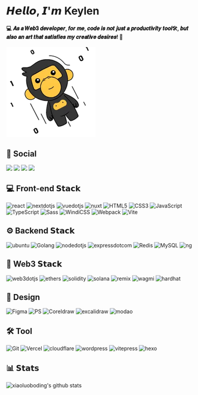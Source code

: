 # 𝙃𝙚𝙡𝙡𝙤, 𝙄'𝙢 Keylen

#### 💻 𝑨𝒔 𝒂 𝑾𝒆𝒃𝟑 𝒅𝒆𝒗𝒆𝒍𝒐𝒑𝒆𝒓, 𝒇𝒐𝒓 𝒎𝒆, 𝒄𝒐𝒅𝒆 𝒊𝒔 𝒏𝒐𝒕 𝒋𝒖𝒔𝒕 𝒂 𝒑𝒓𝒐𝒅𝒖𝒄𝒕𝒊𝒗𝒊𝒕𝒚 𝒕𝒐𝒐𝒍🛠️, 𝒃𝒖𝒕 𝒂𝒍𝒔𝒐 𝒂𝒏 𝒂𝒓𝒕 𝒕𝒉𝒂𝒕 𝒔𝒂𝒕𝒊𝒔𝒇𝒊𝒆𝒔 𝒎𝒚 𝒄𝒓𝒆𝒂𝒕𝒊𝒗𝒆 𝒅𝒆𝒔𝒊𝒓𝒆𝒔! 🎨


![alt text](image.webp)


## 👥 Social
[![](https://img.shields.io/badge/-@BiscuitCoder-%23181717?&logo=github)](https://github.com/BiscuitCoder)
[![](https://img.shields.io/badge/-@keylen1010-%23181717?&logo=x)](https://x.com/keylen1010)
[![](https://img.shields.io/badge/-kelenworks@gmail.com-EA4335?&logo=gmail&logoColor=white)](mailto:kelenworks@gmail.com)
[![](https://img.shields.io/website?color=0ab9e6&&up_message=0xspace.tech&url=https://0xspace.tech&logo=chromecast)](https://0xspace.tech)

## 💻 Front-end 𝗦𝘁𝗮𝗰𝗸

![react](https://img.shields.io/badge/React-0088CC?logo=react&logoColor=white)
![nextdotjs](https://img.shields.io/badge/Nextjs-000000?logo=nextdotjs&logoColor=white)
![vuedotjs](https://img.shields.io/badge/VUE2/3-4FC08D?logo=vuedotjs&logoColor=white)
![nuxt](https://img.shields.io/badge/Nuxt-00DC82?logo=nuxt&logoColor=white)
![HTML5](https://img.shields.io/badge/HTML5-E34F26?logo=html5&logoColor=white)
![CSS3](https://img.shields.io/badge/-CSS3-%231572B6?&logo=css3)
![JavaScript](https://img.shields.io/badge/-JavaScript-%23F7DF1C?&logo=javascript&logoColor=000000&labelColor=%23F7DF1C&color=%23FFCE5A)
![TypeScript](https://img.shields.io/badge/-TypeScript-007ACC?&logo=typescript&logoColor=white)
![Sass](https://img.shields.io/badge/-Sass-%23CC6699?&logo=sass&logoColor=ffffff)
![WindiCSS](https://img.shields.io/badge/-WindiCSS-%23000000?&logo=tailwind-css&&logoColor=48B0F1)
![Webpack](https://img.shields.io/badge/-Webpack-%232C3A42?&logo=webpack)
![Vite](https://img.shields.io/badge/-Vite-%23646CFF?&logo=vite&logoColor=ffffff)


## ⚙️ Backend 𝗦𝘁𝗮𝗰𝗸
![ubuntu](https://img.shields.io/badge/Ubuntu-E95420?logo=ubuntu&logoColor=white)
![Golang](https://img.shields.io/badge/Golang-00ADD8?logo=go&logoColor=white)
![nodedotjs](https://img.shields.io/badge/Nodejs-5FA04E?logo=nodedotjs&logoColor=white)
![expressdotcom](https://img.shields.io/badge/Express-000000?logo=express&logoColor=white)
![Redis](https://img.shields.io/badge/Redis-DC382D?logo=stackbit&logoColor=white)
![MySQL](https://img.shields.io/badge/MySQL-4479A1?logo=mysql&logoColor=white)
![ng](https://img.shields.io/badge/Nginx-009639?logo=nginx&logoColor=white)

## 🚀 Web3 𝗦𝘁𝗮𝗰𝗸
![web3dotjs](https://img.shields.io/badge/Web3js-F16822?logo=web3dotjs&logoColor=white)
![ethers](https://img.shields.io/badge/Ethers-2535A0?logo=ethers&logoColor=white)
![solidity](https://img.shields.io/badge/Solidity-363636?logo=solidity&logoColor=white)
![solana](https://img.shields.io/badge/Solana-9945FF?logo=solana&logoColor=white)
![remix](https://img.shields.io/badge/Remix-000000?logo=remix&logoColor=white)
![wagmi](https://img.shields.io/badge/Wagmi-000000?logo=wagmi&logoColor=white)
![hardhat](https://img.shields.io/badge/Hardhat-FF9E0F?logo=ethereum&logoColor=white)

## 🎨 Design
![Figma](https://img.shields.io/badge/Figma-000000?logo=figma&logoColor=white)
![PS](https://img.shields.io/badge/Photoshop-003399?logo=phpstorm&logoColor=white)
![Coreldraw](https://img.shields.io/badge/Coreldraw-24B064?logo=coreldraw&logoColor=white)
![excalidraw](https://img.shields.io/badge/Excalidraw-6965DB?logo=excalidraw&logoColor=white)
![modao](https://img.shields.io/badge/Modao-FF0000?logo=probot&logoColor=white)


##  🛠️ Tool
![Git](https://img.shields.io/badge/-Git-%23F05032?&logo=git&logoColor=%23ffffff)
![Vercel](https://img.shields.io/badge/vercel-000000?&logo=Vercel&logoColor=white)
![cloudflare](https://img.shields.io/badge/Cloudflare-F38020?&logo=cloudflare&logoColor=white)
![wordpress](https://img.shields.io/badge/Wordpress-21759B?logo=wordpress&logoColor=white)
![vitepress](https://img.shields.io/badge/Vitepress-5C73E7?logo=vitepress&logoColor=white)
![hexo](https://img.shields.io/badge/Hexo-0E83CD?logo=hexo&logoColor=white)

## 📊 𝗦𝘁𝗮𝘁𝘀

![xiaoluoboding's github stats](https://github-readme-stats.vercel.app/api?username=BiscuitCoder&show_icons=true)

